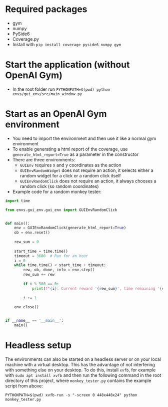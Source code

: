 # Required packages

- gym
- numpy
- PySide6
- Coverage.py
- Install with `pip install coverage pyside6 numpy gym`

# Start the application (without OpenAI Gym)

- In the root folder run `PYTHONPATH=$(pwd) python envs/gui_env/src/main_window.py`

# Start as an OpenAI Gym environment

- You need to import the environment and then use it like a normal gym environment
- To enable generating a html report of the coverage, use `generate_html_report=True` as a parameter in the constructor
- There are three environments:
    * `GUIEnv` requires x and y coordinates as the action
    * `GUIEnvRandomWidget` does not require an action, it selects either a random widget for a click or a random click
       itself
    * `GUIEnvRandomClick` does not require an action, it always chooses a random click (so random coordinates)
- Example code for a random monkey tester:
```python
import time

from envs.gui_env.gui_env import GUIEnvRandomClick


def main():
    env = GUIEnvRandomClick(generate_html_report=True)
    ob = env.reset()
    
    rew_sum = 0
    
    start_time = time.time()
    timeout = 3600  # Run for an hour
    i = 0
    while time.time() < start_time + timeout:
        rew, ob, done, info = env.step()
        rew_sum += rew
        
        if i % 500 == 0:
            print(f"{i}: Current reward '{rew_sum}', time remaining '{start_time + timeout - time.time():.0f}'")
    
        i += 1
    
    env.close()


if __name__ == '__main__':
    main()

```

# Headless setup

The environments can also be started on a headless server or on your local machine with a virtual desktop. This has the
advantage of not interfering with something else on your desktop. To do this, install `xvfb`, for example with
`sudo apt install xvfb` and then run the following command in the root directory of this project, where
`monkey_tester.py` contains the example script from above:

`PYTHONPATH=$(pwd) xvfb-run -s "-screen 0 448x448x24" python monkey_tester.py`